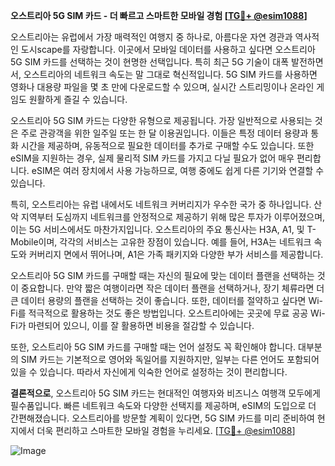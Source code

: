 **오스트리아 5G SIM 카드 - 더 빠르고 스마트한 모바일 경험 [[TG💪+ @esim1088](https://t.me/s/esim1088)]**

오스트리아는 유럽에서 가장 매력적인 여행지 중 하나로, 아름다운 자연 경관과 역사적인 도시scape를 자랑합니다. 이곳에서 모바일 데이터를 사용하고 싶다면 오스트리아 5G SIM 카드를 선택하는 것이 현명한 선택입니다. 특히 최근 5G 기술이 대폭 발전하면서, 오스트리아의 네트워크 속도는 말 그대로 혁신적입니다. 5G SIM 카드를 사용하면 영화나 대용량 파일을 몇 초 만에 다운로드할 수 있으며, 실시간 스트리밍이나 온라인 게임도 원활하게 즐길 수 있습니다.

오스트리아 5G SIM 카드는 다양한 유형으로 제공됩니다. 가장 일반적으로 사용되는 것은 주로 관광객을 위한 일주일 또는 한 달 이용권입니다. 이들은 특정 데이터 용량과 통화 시간을 제공하며, 유동적으로 필요한 데이터를 추가로 구매할 수도 있습니다. 또한 eSIM을 지원하는 경우, 실제 물리적 SIM 카드를 가지고 다닐 필요가 없어 매우 편리합니다. eSIM은 여러 장치에서 사용 가능하므로, 여행 중에도 쉽게 다른 기기와 연결할 수 있습니다.

특히, 오스트리아는 유럽 내에서도 네트워크 커버리지가 우수한 국가 중 하나입니다. 산악 지역부터 도심까지 네트워크를 안정적으로 제공하기 위해 많은 투자가 이루어졌으며, 이는 5G 서비스에서도 마찬가지입니다. 오스트리아의 주요 통신사는 H3A, A1, 및 T-Mobile이며, 각각의 서비스는 고유한 장점이 있습니다. 예를 들어, H3A는 네트워크 속도와 커버리지 면에서 뛰어나며, A1은 가족 패키지와 다양한 부가 서비스를 제공합니다.

오스트리아 5G SIM 카드를 구매할 때는 자신의 필요에 맞는 데이터 플랜을 선택하는 것이 중요합니다. 만약 짧은 여행이라면 작은 데이터 플랜을 선택하거나, 장기 체류라면 더 큰 데이터 용량의 플랜을 선택하는 것이 좋습니다. 또한, 데이터를 절약하고 싶다면 Wi-Fi를 적극적으로 활용하는 것도 좋은 방법입니다. 오스트리아에는 곳곳에 무료 공공 Wi-Fi가 마련되어 있으니, 이를 잘 활용하면 비용을 절감할 수 있습니다.

또한, 오스트리아 5G SIM 카드를 구매할 때는 언어 설정도 꼭 확인해야 합니다. 대부분의 SIM 카드는 기본적으로 영어와 독일어를 지원하지만, 일부는 다른 언어도 포함되어 있을 수 있습니다. 따라서 자신에게 익숙한 언어로 설정하는 것이 편리합니다.

**결론적으로**, 오스트리아 5G SIM 카드는 현대적인 여행자와 비즈니스 여행객 모두에게 필수품입니다. 빠른 네트워크 속도와 다양한 선택지를 제공하며, eSIM의 도입으로 더 간편해졌습니다. 오스트리아를 방문할 계획이 있다면, 5G SIM 카드를 미리 준비하여 현지에서 더욱 편리하고 스마트한 모바일 경험을 누리세요. [[TG💪+ @esim1088](https://t.me/s/esim1088)]

![Image](https://i.postimg.cc/Y0z9fWf4/image.png)